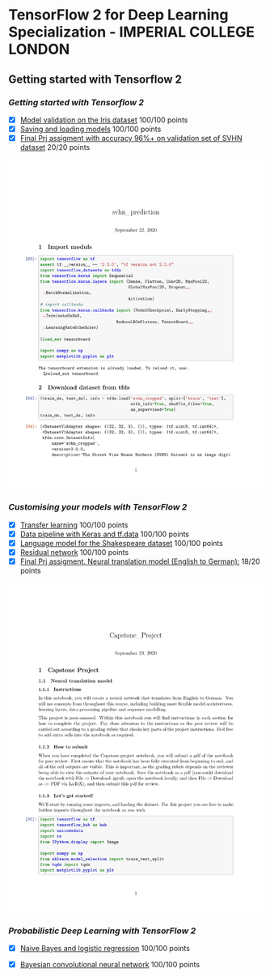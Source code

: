 # TensorFlow 2 for Deep Learning Specialization - IMPERIAL COLLEGE LONDON

## __Getting started with Tensorflow 2__  

### ***Getting started with Tensorflow 2***  

- [x] [Model validation on the Iris dataset](Getting%20started%20with%20Tensorflow%202/utf-8''Week%203%20Programming%20Assignment.ipynb)   100/100 points
- [x] [Saving and loading models](Getting%20started%20with%20Tensorflow%202/utf-8''Week%204%20Programming%20Assignment.ipynb)   100/100 points
- [x] [Final Prj assigment with accuracy 96%+ on validation set of SVHN dataset](Getting%20started%20with%20Tensorflow%202/Peer-graded%20Assignment%20Capstone%20Projec%20svhn_prediction.pdf)  20/20 points  
<img src="Getting%20started%20with%20Tensorflow%202/Peer-graded%20Assignment%20Capstone%20Projec%20svhn_prediction-01.jpg">


### ***Customising your models with TensorFlow 2***  

- [x] [Transfer learning](Customising%20your%20models%20with%20TensorFlow%202/utf-8''Week%201%20Programming%20Assignment.ipynb) 100/100 points
- [x] [Data pipeline with Keras and tf.data](Customising%20your%20models%20with%20TensorFlow%202/utf-8''Week%202%20Programming%20Assignment.ipynb) 100/100 points
- [x] [Language model for the Shakespeare dataset](Customising%20your%20models%20with%20TensorFlow%202/utf-8''Week%203%20Programming%20Assignment.ipynb) 100/100 points
- [x] [Residual network](Customising%20your%20models%20with%20TensorFlow%202/utf-8''Week%204%20Programming%20Assignment.ipynb) 100/100 points
- [x] [Final Prj assigment. Neural translation model (English to German):](Customising%20your%20models%20with%20TensorFlow%202/Capstone_Project.ipynb) 18/20 points
<img src="Customising%20your%20models%20with%20TensorFlow%202/Capstone_Project.jpg">

### ***Probabilistic Deep Learning with TensorFlow 2***  

- [x] [Naive Bayes and logistic regression](Probabilistic%20Deep%20Learning%20with%20TensorFlow%202/utf-8''Week%201%20Programming%20Assignment.ipynb) 100/100 points
- [x] [Bayesian convolutional neural network](Probabilistic%20Deep%20Learning%20with%20TensorFlow%202/utf-8''Week%202%20Programming%20Assignment.ipynb) 100/100 points



